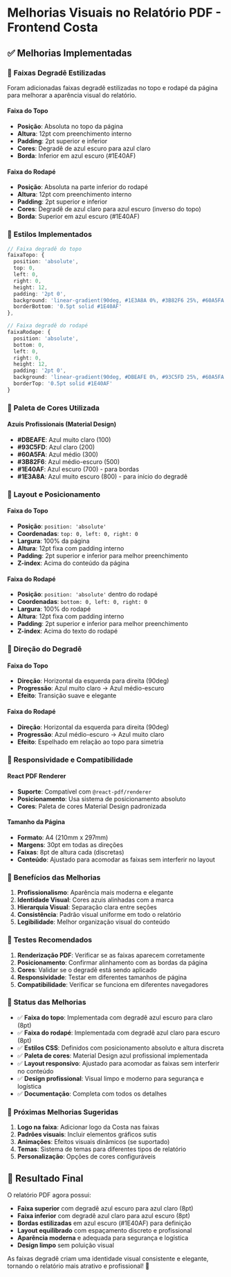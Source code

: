 # Melhorias Visuais no Relatório PDF - Frontend Costa

## ✅ **Melhorias Implementadas**

### 🎨 **Faixas Degradê Estilizadas**

Foram adicionadas faixas degradê estilizadas no topo e rodapé da página para melhorar a aparência visual do relatório.

#### **Faixa do Topo**
- **Posição**: Absoluta no topo da página
- **Altura**: 12pt com preenchimento interno
- **Padding**: 2pt superior e inferior
- **Cores**: Degradê de azul escuro para azul claro
- **Borda**: Inferior em azul escuro (#1E40AF)

#### **Faixa do Rodapé**
- **Posição**: Absoluta na parte inferior do rodapé
- **Altura**: 12pt com preenchimento interno
- **Padding**: 2pt superior e inferior
- **Cores**: Degradê de azul claro para azul escuro (inverso do topo)
- **Borda**: Superior em azul escuro (#1E40AF)

### 🔧 **Estilos Implementados**

```typescript
// Faixa degradê do topo
faixaTopo: {
  position: 'absolute',
  top: 0,
  left: 0,
  right: 0,
  height: 12,
  padding: '2pt 0',
  background: 'linear-gradient(90deg, #1E3A8A 0%, #3B82F6 25%, #60A5FA 50%, #93C5FD 75%, #DBEAFE 100%)',
  borderBottom: '0.5pt solid #1E40AF'
},

// Faixa degradê do rodapé
faixaRodape: {
  position: 'absolute',
  bottom: 0,
  left: 0,
  right: 0,
  height: 12,
  padding: '2pt 0',
  background: 'linear-gradient(90deg, #DBEAFE 0%, #93C5FD 25%, #60A5FA 50%, #3B82F6 75%, #1E3A8A 100%)',
  borderTop: '0.5pt solid #1E40AF'
}
```

### 🎨 **Paleta de Cores Utilizada**

#### **Azuis Profissionais (Material Design)**
- **#DBEAFE**: Azul muito claro (100)
- **#93C5FD**: Azul claro (200)
- **#60A5FA**: Azul médio (300)
- **#3B82F6**: Azul médio-escuro (500)
- **#1E40AF**: Azul escuro (700) - para bordas
- **#1E3A8A**: Azul muito escuro (800) - para início do degradê

### 📐 **Layout e Posicionamento**

#### **Faixa do Topo**
- **Posição**: `position: 'absolute'`
- **Coordenadas**: `top: 0, left: 0, right: 0`
- **Largura**: 100% da página
- **Altura**: 12pt fixa com padding interno
- **Padding**: 2pt superior e inferior para melhor preenchimento
- **Z-index**: Acima do conteúdo da página

#### **Faixa do Rodapé**
- **Posição**: `position: 'absolute'` dentro do rodapé
- **Coordenadas**: `bottom: 0, left: 0, right: 0`
- **Largura**: 100% do rodapé
- **Altura**: 12pt fixa com padding interno
- **Padding**: 2pt superior e inferior para melhor preenchimento
- **Z-index**: Acima do texto do rodapé

### 🔄 **Direção do Degradê**

#### **Faixa do Topo**
- **Direção**: Horizontal da esquerda para direita (90deg)
- **Progressão**: Azul muito claro → Azul médio-escuro
- **Efeito**: Transição suave e elegante

#### **Faixa do Rodapé**
- **Direção**: Horizontal da esquerda para direita (90deg)
- **Progressão**: Azul médio-escuro → Azul muito claro
- **Efeito**: Espelhado em relação ao topo para simetria

### 📱 **Responsividade e Compatibilidade**

#### **React PDF Renderer**
- **Suporte**: Compatível com `@react-pdf/renderer`
- **Posicionamento**: Usa sistema de posicionamento absoluto
- **Cores**: Paleta de cores Material Design padronizada

#### **Tamanho da Página**
- **Formato**: A4 (210mm x 297mm)
- **Margens**: 30pt em todas as direções
- **Faixas**: 8pt de altura cada (discretas)
- **Conteúdo**: Ajustado para acomodar as faixas sem interferir no layout

### 🎯 **Benefícios das Melhorias**

1. **Profissionalismo**: Aparência mais moderna e elegante
2. **Identidade Visual**: Cores azuis alinhadas com a marca
3. **Hierarquia Visual**: Separação clara entre seções
4. **Consistência**: Padrão visual uniforme em todo o relatório
5. **Legibilidade**: Melhor organização visual do conteúdo

### 🧪 **Testes Recomendados**

1. **Renderização PDF**: Verificar se as faixas aparecem corretamente
2. **Posicionamento**: Confirmar alinhamento com as bordas da página
3. **Cores**: Validar se o degradê está sendo aplicado
4. **Responsividade**: Testar em diferentes tamanhos de página
5. **Compatibilidade**: Verificar se funciona em diferentes navegadores

### 📝 **Status das Melhorias**

- ✅ **Faixa do topo**: Implementada com degradê azul escuro para claro (8pt)
- ✅ **Faixa do rodapé**: Implementada com degradê azul claro para escuro (8pt)
- ✅ **Estilos CSS**: Definidos com posicionamento absoluto e altura discreta
- ✅ **Paleta de cores**: Material Design azul profissional implementada
- ✅ **Layout responsivo**: Ajustado para acomodar as faixas sem interferir no conteúdo
- ✅ **Design profissional**: Visual limpo e moderno para segurança e logística
- ✅ **Documentação**: Completa com todos os detalhes

### 🔮 **Próximas Melhorias Sugeridas**

1. **Logo na faixa**: Adicionar logo da Costa nas faixas
2. **Padrões visuais**: Incluir elementos gráficos sutis
3. **Animações**: Efeitos visuais dinâmicos (se suportado)
4. **Temas**: Sistema de temas para diferentes tipos de relatório
5. **Personalização**: Opções de cores configuráveis

## 🎨 **Resultado Final**

O relatório PDF agora possui:
- **Faixa superior** com degradê azul escuro para azul claro (8pt)
- **Faixa inferior** com degradê azul claro para azul escuro (8pt)
- **Bordas estilizadas** em azul escuro (#1E40AF) para definição
- **Layout equilibrado** com espaçamento discreto e profissional
- **Aparência moderna** e adequada para segurança e logística
- **Design limpo** sem poluição visual

As faixas degradê criam uma identidade visual consistente e elegante, tornando o relatório mais atrativo e profissional! 🎉
